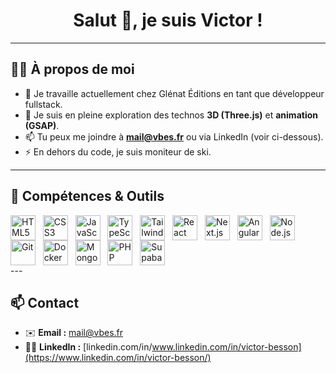 <!-- Bannière de bienvenue -->
<h1 align="center">
  Salut 👋, je suis Victor !
</h1>

---

## 👨‍💻 À propos de moi

- 🔭 Je travaille actuellement chez Glénat Éditions en tant que développeur fullstack.
- 🌱 Je suis en pleine exploration des technos **3D (Three.js)** et **animation (GSAP)**.
- 📫 Tu peux me joindre à **mail@vbes.fr** ou via LinkedIn (voir ci-dessous).
- ⚡ En dehors du code, je suis moniteur de ski.

---

## 🔧 Compétences & Outils

<div>
  <img 
    alt="HTML5" 
    height="40" 
    style="vertical-align: middle;" 
    src="https://cdn.jsdelivr.net/gh/devicons/devicon/icons/html5/html5-original.svg" 
  />
  &nbsp;
  <img 
    alt="CSS3" 
    height="40" 
    style="vertical-align: middle;" 
    src="https://cdn.jsdelivr.net/gh/devicons/devicon/icons/css3/css3-original.svg" 
  />
  &nbsp;
  <img 
    alt="JavaScript" 
    height="40" 
    style="vertical-align: middle;" 
    src="https://cdn.jsdelivr.net/gh/devicons/devicon/icons/javascript/javascript-original.svg" 
  />
  &nbsp;
  <img 
    alt="TypeScript" 
    height="40" 
    style="vertical-align: middle;" 
    src="https://cdn.jsdelivr.net/gh/devicons/devicon/icons/typescript/typescript-original.svg" 
  />
  &nbsp;
  <img 
    alt="Tailwind CSS" 
    height="40" 
    style="vertical-align: middle;" 
    src="https://cdn.jsdelivr.net/gh/devicons/devicon/icons/tailwindcss/tailwindcss-original.svg" 
  />
  &nbsp;
  <img 
    alt="React" 
    height="40" 
    style="vertical-align: middle;" 
    src="https://cdn.jsdelivr.net/gh/devicons/devicon/icons/react/react-original.svg" 
  />
    &nbsp;
  <img 
    alt="Next.js" 
    height="40" 
    style="vertical-align: middle;" 
    src="https://cdn.jsdelivr.net/gh/devicons/devicon/icons/nextjs/nextjs-original.svg" 
  />
  &nbsp;
  <img 
    alt="Angular" 
    height="40" 
    style="vertical-align: middle;" 
    src="https://cdn.jsdelivr.net/gh/devicons/devicon/icons/angularjs/angularjs-original.svg" 
  />
  &nbsp;
  <img 
    alt="Node.js" 
    height="40" 
    style="vertical-align: middle;" 
    src="https://cdn.jsdelivr.net/gh/devicons/devicon/icons/nodejs/nodejs-original.svg" 
  />
  &nbsp;
  <img 
    alt="Git" 
    height="40" 
    style="vertical-align: middle;" 
    src="https://cdn.jsdelivr.net/gh/devicons/devicon/icons/git/git-original.svg" 
  />
  &nbsp;
  <img 
    alt="Docker" 
    height="40" 
    style="vertical-align: middle;" 
    src="https://cdn.jsdelivr.net/gh/devicons/devicon/icons/docker/docker-original.svg" 
  />
  &nbsp;
  <img 
    alt="MongoDB" 
    height="40" 
    style="vertical-align: middle;" 
    src="https://cdn.jsdelivr.net/gh/devicons/devicon/icons/mongodb/mongodb-original.svg" 
  />
  &nbsp;
  <img 
    alt="PHP" 
    height="40" 
    style="vertical-align: middle;" 
    src="https://cdn.jsdelivr.net/gh/devicons/devicon/icons/php/php-original.svg" 
  />
  &nbsp;
  <img 
    alt="Supabase" 
    height="40" 
    style="vertical-align: middle;" 
    src="https://cdn.jsdelivr.net/gh/devicons/devicon/icons/supabase/supabase-original.svg" 
  />
</div>
---

## 📫 Contact

- ✉️ **Email :** [mail@vbes.fr](mailto:mail@vbes.fr)
- 🧑‍💼 **LinkedIn :** [linkedin.com/in/www.linkedin.com/in/victor-besson](https://www.linkedin.com/in/victor-besson/)
